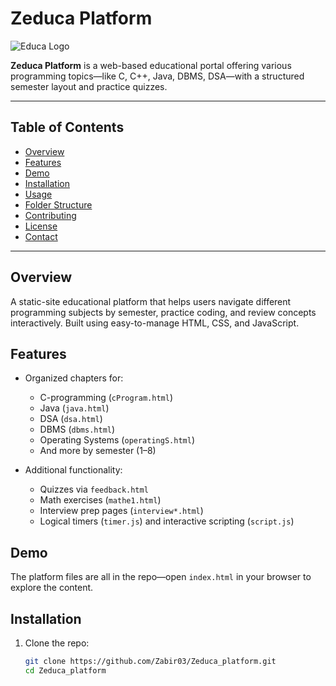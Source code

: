 # Zeduca Platform

![Educa Logo](https://github.com/Zabir03/ZeducaLogo.git)

**Zeduca Platform** is a web-based educational portal offering various programming topics—like C, C++, Java, DBMS, DSA—with a structured semester layout and practice quizzes.

---

##  Table of Contents

- [Overview](#overview)  
- [Features](#features)  
- [Demo](#demo)  
- [Installation](#installation)  
- [Usage](#usage)  
- [Folder Structure](#folder-structure)  
- [Contributing](#contributing)  
- [License](#license)  
- [Contact](#contact)

---

## Overview  
A static-site educational platform that helps users navigate different programming subjects by semester, practice coding, and review concepts interactively. Built using easy-to-manage HTML, CSS, and JavaScript.

## Features

- Organized chapters for:
  - C-programming (`cProgram.html`)
  - Java (`java.html`)
  - DSA (`dsa.html`)
  - DBMS (`dbms.html`)
  - Operating Systems (`operatingS.html`)
  - And more by semester (1–8)

- Additional functionality:
  - Quizzes via `feedback.html`
  - Math exercises (`mathe1.html`)
  - Interview prep pages (`interview*.html`)
  - Logical timers (`timer.js`) and interactive scripting (`script.js`)

## Demo  
The platform files are all in the repo—open `index.html` in your browser to explore the content.

## Installation

1. Clone the repo:

   ```bash
   git clone https://github.com/Zabir03/Zeduca_platform.git
   cd Zeduca_platform
